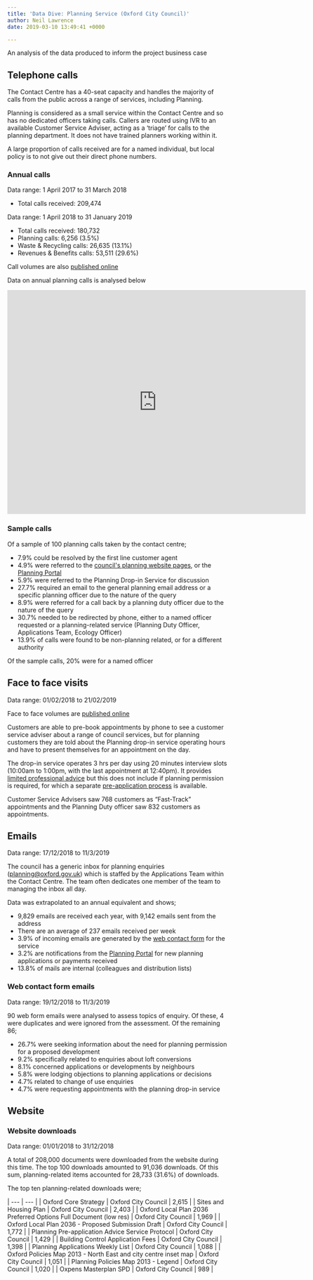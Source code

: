 ```yaml
---
title: 'Data Dive: Planning Service (Oxford City Council)'
author: Neil Lawrence
date: 2019-03-10 13:49:41 +0000

---
```

An analysis of the data produced to inform the project business case

## Telephone calls

The Contact Centre has a 40-seat capacity and handles the majority of calls from the public across a range of services, including Planning.

Planning is considered as a small service within the Contact Centre and so has no dedicated officers taking calls. Callers are routed using IVR to an available Customer Service Adviser, acting as a ‘triage’ for calls to the planning department. It does not have trained planners working within it.

A large proportion of calls received are for a named individual, but local policy is to not give out their direct phone numbers.

### Annual calls

Data range: 1 April 2017 to 31 March 2018

* Total calls received: 209,474

Data range: 1 April 2018 to 31 January 2019

* Total calls received: 180,732
* Planning calls: 6,256 (3.5%)
* Waste & Recycling calls: 26,635 (13.1%)
* Revenues & Benefits calls: 53,511 (29.6%)

Call volumes are also [published online](https://digital.oxford.gov.uk/performance/transactions.html)

Data on annual planning calls is analysed below

<iframe width="680" height="510" src="https://app.powerbi.com/view?r=eyJrIjoiYjE0MTNlYjctNGIyMC00OTRlLWIwOGUtZWUyNTEyZDIxZTAwIiwidCI6IjlmM2QwZjM5LTVlMmItNGY4OC05ZDQzLWU5MzQ0ZjlhYTAyZCIsImMiOjh9" frameborder="0" allowFullScreen="true"></iframe>

### Sample calls

Of a sample of 100 planning calls taken by the contact centre;

* 7.9% could be resolved by the first line customer agent
* 4.9% were referred to the [council's planning website pages](https://www.oxford.gov.uk/planning), or the [Planning Portal](https://www.planningportal.co.uk/)
* 5.9% were referred to the Planning Drop-in Service for discussion
* 27.7% required an email to the general planning email address or a specific planning officer due to the nature of the query
* 8.9% were referred for a call back by a planning duty officer due to the nature of the query
* 30.7% needed to be redirected by phone, either to a named officer requested or a planning-related service (Planning Duty Officer, Applications Team, Ecology Officer)
* 13.9% of calls were found to be non-planning related, or for a different authority

Of the sample calls, 20% were for a named officer

## Face to face visits

Data range: 01/02/2018 to 21/02/2019

Face to face volumes are [published online](https://digital.oxford.gov.uk/performance/transactions.html)

Customers are able to pre-book appointments by phone to see a customer service adviser about a range of council services, but for planning customers they are told about the Planning drop-in service operating hours and have to present themselves for an appointment on the day.

The drop-in service operates 3 hrs per day using 20 minutes interview slots (10:00am to 1:00pm, with the last appointment at 12:40pm). It provides [limited professional advice](https://www.oxford.gov.uk/info/20066/planning_applications/723/contacting_us_for_planning_advice) but this does not include if planning permission is required, for which a separate [pre-application process](https://www.oxford.gov.uk/info/20066/planning_applications/331/pre-application_planning_advice) is available.

Customer Service Advisers saw 768 customers as “Fast-Track” appointments and the Planning Duty officer saw 832 customers as appointments.

## Emails

Data range: 17/12/2018 to 11/3/2019

The council has a generic inbox for planning enquiries (planning@oxford.gov.uk) which is staffed by the Applications Team within the Contact Centre. The team often dedicates one member of the team to managing the inbox all day.

Data was extrapolated to an annual equivalent and shows;

* 9,829 emails are received each year, with 9,142 emails sent from the address
* There are an average of 237 emails received per week 
* 3.9% of incoming emails are generated by the [web contact form](https://ecitizen.oxford.gov.uk/citizenportal/form.aspx?form=Web_Contact_Form&Service=PlanningAdviceDutyService) for the service
* 3.2% are notifications from the [Planning Portal](https://www.planningportal.co.uk/) for new planning applications or payments received
* 13.8% of mails are internal (colleagues and distribution lists)

### Web contact form emails

Data range: 19/12/2018 to 11/3/2019

90 web form emails were analysed to assess topics of enquiry. Of these, 4 were duplicates and were ignored from the assessment. Of the remaining 86;

* 26.7% were seeking information about the need for planning permission for a proposed development
* 9.2% specifically related to enquiries about loft conversions
* 8.1% concerned applications or developments by neighbours
* 5.8% were lodging objections to planning applications or decisions
* 4.7% related to change of use enquiries
* 4.7% were requesting appointments with the planning drop-in service

## Website

### Website downloads

Data range: 01/01/2018 to 31/12/2018

A total of 208,000 documents were downloaded from the website during this time. The top 100 downloads amounted to 91,036 downloads. Of this sum, planning-related items accounted for 28,733 (31.6%) of downloads.

The top ten planning-related downloads were;

| --- | --- |
| Oxford Core Strategy | Oxford City Council | 2,615 |
| Sites and Housing Plan | Oxford City Council | 2,403 |
| Oxford Local Plan 2036 Preferred Options Full Document (low res) | Oxford City Council | 1,969 |
| Oxford Local Plan 2036 - Proposed Submission Draft | Oxford City Council | 1,772 |
| Planning Pre-application Advice Service Protocol | Oxford City Council | 1,429 |
| Building Control Application Fees | Oxford City Council | 1,398 |
| Planning Applications Weekly List | Oxford City Council | 1,088 |
| Oxford Policies Map 2013 - North East and city centre inset map | Oxford City Council | 1,051 |
| Planning Policies Map 2013 - Legend | Oxford City Council | 1,020 |
| Oxpens Masterplan SPD | Oxford City Council | 989 |